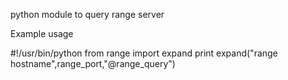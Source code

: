   python  module to query range server

  Example usage 

  #!/usr/bin/python
  from range import expand
  print expand("range hostname",range_port,"@range_query")
